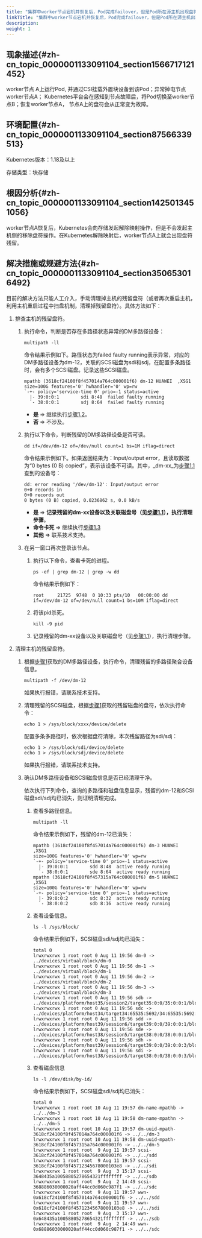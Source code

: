 ```yaml
---
title: "集群中worker节点宕机并恢复后，Pod完成failover，但是Pod所在源主机出现盘符残留"
linkTitle: "集群中worker节点宕机并恢复后，Pod完成failover，但是Pod所在源主机出现盘符残留"
description: 
weight: 1
---
```


## 现象描述{#zh-cn_topic_0000001133091104_section1566717121452}

worker节点 A上运行Pod, 并通过CSI挂载外置块设备到该Pod；异常掉电节点worker节点A； Kubernetes平台会在感知到节点故障后，将Pod切换至worker节点B；恢复worker节点A， 节点A上的盘符会从正常变为故障。

## 环境配置{#zh-cn_topic_0000001133091104_section87566339513}

Kubernetes版本：1.18及以上

存储类型：块存储

## 根因分析{#zh-cn_topic_0000001133091104_section1425013451056}

worker节点A恢复后，Kubernetes会向存储发起解除映射操作，但是不会发起主机侧的移除盘符操作。在Kubernetes解除映射后，worker节点A上就会出现盘符残留。

## 解决措施或规避方法{#zh-cn_topic_0000001133091104_section350653016492}

目前的解决方法只能人工介入，手动清理掉主机的残留盘符（或者再次重启主机，利用主机重启过程中扫盘机制，清理掉残留盘符）。具体方法如下：

1.  <a name="zh-cn_topic_0000001133091104_li195731859152815"></a>排查主机的残留盘符。
    1.  <a name="zh-cn_topic_0000001133091104_li177163210119"></a>执行命令，判断是否存在多路径状态异常的DM多路径设备：

        ```
        multipath -ll
        ```

        命令结果示例如下。路径状态为failed faulty running表示异常，对应的DM多路径设备为dm-12，关联的SCSI磁盘为sdi和sdj，在配置多条路径时，会有多个SCSI磁盘。记录这些SCSI磁盘。

        ```
        mpathb (3618cf24100f8f457014a764c000001f6) dm-12 HUAWEI  ,XSG1            
        size=100G features='0' hwhandler='0' wp=rw
        `-+- policy='service-time 0' prio=-1 status=active
          |- 39:0:0:1        sdi 8:48  failed faulty running
          `- 38:0:0:1        sdj 8:64  failed faulty running
        ```

        -   **是**  =\> 继续执行[步骤1.2](#zh-cn_topic_0000001133091104_li4217105512811)。
        -   **否**  =\> 不涉及。

    2.  <a name="zh-cn_topic_0000001133091104_li4217105512811"></a>执行以下命令，判断残留的DM多路径设备是否可读。

        ```
        dd if=/dev/dm-12 of=/dev/null count=1 bs=1M iflag=direct
        ```

        命令结果示例如下。如果返回结果为：Input/output error，且读取数据为“0 bytes \(0 B\) copied”，表示该设备不可读。其中，_dm-xx_为[步骤1.1](#zh-cn_topic_0000001133091104_li177163210119)查到的设备号：

        ```
        dd: error reading '/dev/dm-12': Input/output error
        0+0 records in
        0+0 records out
        0 bytes (0 B) copied, 0.0236862 s, 0.0 kB/s
        ```

        -   **是**  =\>  **记录残留的dm-xx设备以及关联磁盘号（见[步骤1.1](#zh-cn_topic_0000001133091104_li177163210119)），执行清理步骤**。
        -   **命令卡死**  =\> 继续执行[步骤1.3](#zh-cn_topic_0000001133091104_li6716192111111)
        -   **其他**  =\> 联系技术支持。

    3.  <a name="zh-cn_topic_0000001133091104_li6716192111111"></a>在另一窗口再次登录该节点。
        1.  执行以下命令，查看卡死的进程。

            ```
            ps -ef | grep dm-12 | grep -w dd
            ```

            命令结果示例如下：

            ```
            root     21725  9748  0 10:33 pts/10   00:00:00 dd if=/dev/dm-12 of=/dev/null count=1 bs=10M iflag=direct
            ```

        2.  将该pid杀死。

            ```
            kill -9 pid
            ```

        3.  记录残留的dm-xx设备以及关联磁盘号（见[步骤1.1](#zh-cn_topic_0000001133091104_li177163210119)），执行清理步骤。

2.  清理主机的残留盘符。
    1.  根据[步骤1](#zh-cn_topic_0000001133091104_li195731859152815)获取的DM多路径设备，执行命令，清理残留的多路径聚合设备信息。

        ```
        multipath -f /dev/dm-12
        ```

        如果执行报错，请联系技术支持。

    2.  清理残留的SCSI磁盘，根据[步骤1](#zh-cn_topic_0000001133091104_li195731859152815)获取的残留磁盘的盘符，依次执行命令：

        ```
        echo 1 > /sys/block/xxxx/device/delete
        ```

        配置多条多路径时，依次根据盘符清除，本次残留路径为sdi/sdj：

        ```
        echo 1 > /sys/block/sdi/device/delete
        echo 1 > /sys/block/sdj/device/delete
        ```

        如果执行报错，请联系技术支持。

    3.  确认DM多路径设备和SCSI磁盘信息是否已经清理干净。

        依次执行下列命令，查询的多路径和磁盘信息显示，残留的dm-12和SCSI磁盘sdi/sdj均已消失，则证明清理完成。

        1.  查看多路径信息。

            ```
            multipath -ll
            ```

            命令结果示例如下，残留的dm-12已消失：

            ```
            mpathb (3618cf24100f8f457014a764c000001f6) dm-3 HUAWEI  ,XSG1            
            size=100G features='0' hwhandler='0' wp=rw
            `-+- policy='service-time 0' prio=-1 status=active
              |- 39:0:0:1        sdd 8:48  active ready running
              `- 38:0:0:1        sde 8:64  active ready running
            mpathn (3618cf24100f8f457315a764c000001f6) dm-5 HUAWEI  ,XSG1            
            size=100G features='0' hwhandler='0' wp=rw
            `-+- policy='service-time 0' prio=-1 status=active
              |- 39:0:0:2        sdc 8:32  active ready running
              `- 38:0:0:2        sdb 8:16  active ready running
            ```

        2.  查看设备信息。

            ```
            ls -l /sys/block/
            ```

            命令结果示例如下，SCSI磁盘sdi/sdj均已消失：

            ```
            total 0
            lrwxrwxrwx 1 root root 0 Aug 11 19:56 dm-0 -> ../devices/virtual/block/dm-0
            lrwxrwxrwx 1 root root 0 Aug 11 19:56 dm-1 -> ../devices/virtual/block/dm-1
            lrwxrwxrwx 1 root root 0 Aug 11 19:56 dm-2 -> ../devices/virtual/block/dm-2
            lrwxrwxrwx 1 root root 0 Aug 11 19:56 dm-3 -> ../devices/virtual/block/dm-3
            lrwxrwxrwx 1 root root 0 Aug 11 19:56 sdb -> ../devices/platform/host35/session2/target35:0:0/35:0:0:1/block/sdb
            lrwxrwxrwx 1 root root 0 Aug 11 19:56 sdc -> ../devices/platform/host34/target34:65535:5692/34:65535:5692:0/block/sdc
            lrwxrwxrwx 1 root root 0 Aug 11 19:56 sdd -> ../devices/platform/host39/session6/target39:0:0/39:0:0:1/block/sdd
            lrwxrwxrwx 1 root root 0 Aug 11 19:56 sde -> ../devices/platform/host38/session5/target38:0:0/38:0:0:1/block/sde
            lrwxrwxrwx 1 root root 0 Aug 11 19:56 sdh -> ../devices/platform/host39/session6/target39:0:0/39:0:0:3/block/sdh
            lrwxrwxrwx 1 root root 0 Aug 11 19:56 sdi -> ../devices/platform/host38/session5/target38:0:0/38:0:0:3/block/sdi
            ```

        3.  查看磁盘信息

            ```
            ls -l /dev/disk/by-id/
            ```

            命令结果示例如下，SCSI磁盘sdi/sdj均已消失：

            ```
            total 0
            lrwxrwxrwx 1 root root 10 Aug 11 19:57 dm-name-mpathb -> ../../dm-3
            lrwxrwxrwx 1 root root 10 Aug 11 19:58 dm-name-mpathn -> ../../dm-5
            lrwxrwxrwx 1 root root 10 Aug 11 19:57 dm-uuid-mpath-3618cf24100f8f457014a764c000001f6 -> ../../dm-3
            lrwxrwxrwx 1 root root 10 Aug 11 19:58 dm-uuid-mpath-3618cf24100f8f457315a764c000001f6 -> ../../dm-5
            lrwxrwxrwx 1 root root  9 Aug 11 19:57 scsi-3618cf24100f8f457014a764c000001f6 -> ../../sdd
            lrwxrwxrwx 1 root root  9 Aug 11 19:57 scsi-3618cf24100f8f45712345678000103e8 -> ../../sdi
            lrwxrwxrwx 1 root root  9 Aug  3 15:17 scsi-3648435a10058805278654321ffffffff -> ../../sdb
            lrwxrwxrwx 1 root root  9 Aug  2 14:49 scsi-368886030000020aff44cc0d060c987f1 -> ../../sdc
            lrwxrwxrwx 1 root root  9 Aug 11 19:57 wwn-0x618cf24100f8f457014a764c000001f6 -> ../../sdd
            lrwxrwxrwx 1 root root  9 Aug 11 19:57 wwn-0x618cf24100f8f45712345678000103e8 -> ../../sdi
            lrwxrwxrwx 1 root root  9 Aug  3 15:17 wwn-0x648435a10058805278654321ffffffff -> ../../sdb
            lrwxrwxrwx 1 root root  9 Aug  2 14:49 wwn-0x68886030000020aff44cc0d060c987f1 -> ../../sdc
            ```

